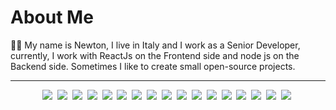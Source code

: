 # About Me

👋🏽 My name is Newton, I live in Italy and I work as a Senior Developer, currently, I work with ReactJs on the Frontend side and node js on the Backend side.
Sometimes I like to create small open-source projects.
<hr/>
<p align="center">
  <img src="https://img.shields.io/badge/javascript%20-%23323330.svg?&style=for-the-badge&logo=javascript&logoColor=%23F7DF1E"/>&nbsp;
  <img src="https://img.shields.io/badge/node.js%20-%2343853D.svg?&style=for-the-badge&logo=node.js&logoColor=white"/>&nbsp;
  <img src="https://img.shields.io/badge/typescript%20-%23007ACC.svg?&style=for-the-badge&logo=typescript&logoColor=white"/>&nbsp;
  <img src="https://img.shields.io/badge/html5%20-%23E34F26.svg?&style=for-the-badge&logo=html5&logoColor=white"/>&nbsp;
  <img src="https://img.shields.io/badge/css3%20-%231572B6.svg?&style=for-the-badge&logo=css3&logoColor=white"/>&nbsp;
  <img src="https://img.shields.io/badge/php-%23777BB4.svg?&style=for-the-badge&logo=php&logoColor=white"/>&nbsp;
  <img src="https://img.shields.io/badge/react%20-%2320232a.svg?&style=for-the-badge&logo=react&logoColor=%2361DAFB"/>&nbsp;
  <img src="https://img.shields.io/badge/angular%20-%23DD0031.svg?&style=for-the-badge&logo=angular&logoColor=white"/>&nbsp;
  <img src="https://img.shields.io/badge/SASS%20-hotpink.svg?&style=for-the-badge&logo=SASS&logoColor=white"/>&nbsp;
  <img src="https://img.shields.io/badge/nestjs%20-%23E0234E.svg?&style=for-the-badge&logo=nestjs&logoColor=white" />&nbsp;
  <img src="https://img.shields.io/badge/adobe%20photoshop%20-%2331A8FF.svg?&style=for-the-badge&logo=adobe%20photoshop&logoColor=white"/>&nbsp;
  <img src="https://img.shields.io/badge/adobe%20illustrator%20-%23FF9A00.svg?&style=for-the-badge&logo=adobe%20illustrator&logoColor=white"/>&nbsp;
  <img src="https://img.shields.io/badge/git%20-%23F05033.svg?&style=for-the-badge&logo=git&logoColor=white"/>&nbsp;
  <img src="https://img.shields.io/badge/apache%20-%23D42029.svg?&style=for-the-badge&logo=apache&logoColor=white"/>&nbsp;
  <img src="https://img.shields.io/badge/mysql-%2300f.svg?&style=for-the-badge&logo=mysql&logoColor=white"/>&nbsp;
  <img src="https://img.shields.io/badge/travisci%20-%232B2F33.svg?&style=for-the-badge&logo=travis&logoColor=white"/>&nbsp;
  <img src="https://img.shields.io/badge/docker%20-%230db7ed.svg?&style=for-the-badge&logo=docker&logoColor=white"/>&nbsp;
</p>

